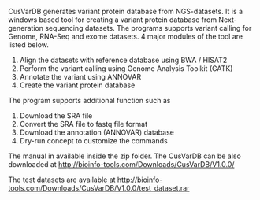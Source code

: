 CusVarDB generates variant protein database from NGS-datasets. It is a windows based tool for creating a variant protein database from Next-generation sequencing datasets. The programs supports variant calling for Genome, RNA-Seq and exome datasets. 4 major modules of the tool are listed below.

1. Align the datasets with reference database using BWA / HISAT2
2. Perform the variant calling using Genome Analysis Toolkit (GATK)
3. Annotate the variant using ANNOVAR
4. Create the variant protein database

The program supports additional function such as

1. Download the SRA file
2. Convert the SRA file to fastq file format
3. Download the annotation (ANNOVAR) database
4. Dry-run concept to customize the commands


The manual in available inside the zip folder. The CusVarDB can be also downloaded at http://bioinfo-tools.com/Downloads/CusVarDB/V1.0.0/


The test datasets are available at http://bioinfo-tools.com/Downloads/CusVarDB/V1.0.0/test_dataset.rar